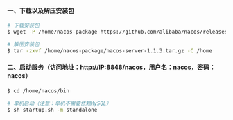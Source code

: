 #### 一、下载以及解压安装包
```bash
# 下载安装包
$ wget -P /home/nacos-package https://github.com/alibaba/nacos/releases/download/1.1.3/nacos-server-1.1.3.tar.gz

# 解压安装包
$ tar -zxvf /home/nacos-package/nacos-server-1.1.3.tar.gz -C /home
```

#### 二、启动服务（访问地址：http://IP:8848/nacos，用户名：nacos，密码：nacos）
```bash
$ cd /home/nacos/bin

# 单机启动（注意：单机不需要依赖MySQL）
$ sh startup.sh -m standalone
```